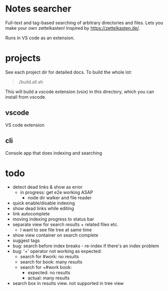 # Notes searcher

Full-text and tag-based searching of arbitrary directories and files.
Lets you make your own zettelkasten! Inspired by https://zettelkasten.de/.

Runs in VS code as an extension.


# projects

See each project dir for detailed docs. To build the whole lot:

> ./build.all.sh

This will build a vscode extension (vsix) in this directory, which
you can install from vscode.

## vscode

VS code extension

## cli

Console app that does indexing and searching


# todo
- detect dead links & show as error
    - in progress: get e2e working ASAP
        - node dir walker and file reader
- quick enable/disable indexing
- show dead links while editing
- link autocomplete
- moving indexing progress to status bar
- separate view for search results + related files etc.
    - I want to see file tree at same time
- show view container on search complete
- suggest tags
- bug: search before index breaks - re-index if there's an index problem
- bug: '+' operator not working as expected:
    - search for #work: no results
    - search for book: many results
    - search for +#work book:
        - expected: no results
        - actual:   many results
- search box in results view. not supported in tree view
